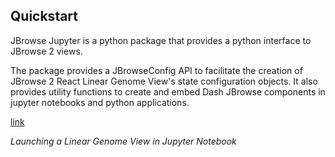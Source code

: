 ## Quickstart
JBrowse Jupyter is a python package that provides a python interface to JBrowse 2 views.

The package provides a JBrowseConfig API to facilitate the creation of JBrowse 2 React Linear Genome View's state configuration objects. It also provides utility functions to create and embed Dash JBrowse components in jupyter notebooks and python applications.

[link](https://github.com/GMOD/jbrowse-jupyter)

<!-- ![Launching hg38 LGV in python notebook](./images/notebook.png) -->
*Launching a Linear Genome View in Jupyter Notebook*
